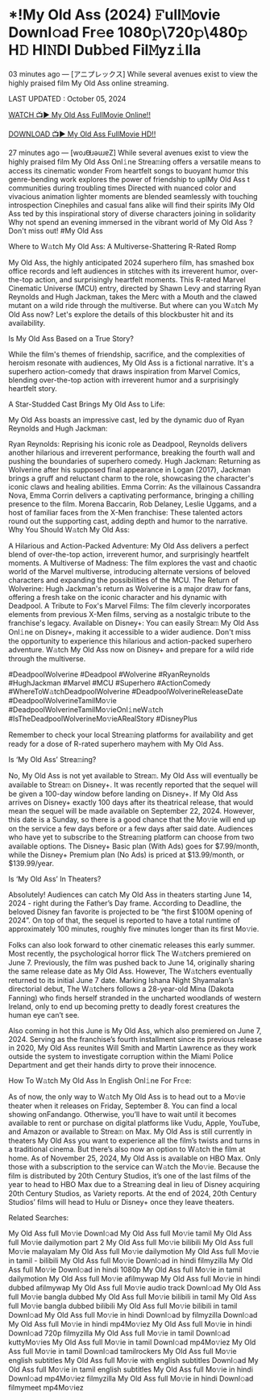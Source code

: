 # *!My Old Ass (2024) 𝙵ull𝙼ovie Downl𝚘ad Fr𝚎e 1080𝚙\720𝚙\480𝚙 H𝙳 HI𝙽DI Dub𝚋ed Fil𝙼yz𝚒lla
03 minutes ago — [アニプレックス] While several avenues exist to view the highly praised film My Old Ass online streaming.

LAST UPDATED : October 05, 2024

[WATCH 📺▶ My Old Ass FullMovie Online!!](https://filmhubtv.com/en/movie/947891/my-old-ass?arif)

[DOWNLOAD 📺▶ My Old Ass FullMovie HD!!](https://filmhubtv.com/en/movie/947891/my-old-ass?arif)

27 minutes ago — [woɹᙠɹǝuɹɐZ] While several avenues exist to view the highly praised film My Old Ass Onl𝚒ne Strea𝚖ing offers a versatile means to access its cinematic wonder From heartfelt songs to buoyant humor this genre-bending work explores the power of friendship to uplMy Old Ass t communities during troubling times Directed with nuanced color and vivacious animation lighter moments are blended seamlessly with touching introspection Cinephiles and casual fans alike will find their spirits lMy Old Ass ted by this inspirational story of diverse characters joining in solidarity Why not spend an evening immersed in the vibrant world of My Old Ass ? Don't miss out! #My Old Ass

Where to W𝚊tch My Old Ass: A Multiverse-Shattering R-Rated Romp

My Old Ass, the highly anticipated 2024 superhero film, has smashed box office records and left audiences in stitches with its irreverent humor, over-the-top action, and surprisingly heartfelt moments. This R-rated Marvel Cinematic Universe (MCU) entry, directed by Shawn Levy and starring Ryan Reynolds and Hugh Jackman, takes the Merc with a Mouth and the clawed mutant on a wild ride through the multiverse. But where can you W𝚊tch My Old Ass now? Let's explore the details of this blockbuster hit and its availability.

Is My Old Ass Based on a True Story?

While the film's themes of friendship, sacrifice, and the complexities of heroism resonate with audiences, My Old Ass is a fictional narrative. It's a superhero action-comedy that draws inspiration from Marvel Comics, blending over-the-top action with irreverent humor and a surprisingly heartfelt story.

A Star-Studded Cast Brings My Old Ass to Life:

My Old Ass boasts an impressive cast, led by the dynamic duo of Ryan Reynolds and Hugh Jackman:

Ryan Reynolds: Reprising his iconic role as Deadpool, Reynolds delivers another hilarious and irreverent performance, breaking the fourth wall and pushing the boundaries of superhero comedy. Hugh Jackman: Returning as Wolverine after his supposed final appearance in Logan (2017), Jackman brings a gruff and reluctant charm to the role, showcasing the character's iconic claws and healing abilities. Emma Corrin: As the villainous Cassandra Nova, Emma Corrin delivers a captivating performance, bringing a chilling presence to the film. Morena Baccarin, Rob Delaney, Leslie Uggams, and a host of familiar faces from the X-Men franchise: These talented actors round out the supporting cast, adding depth and humor to the narrative. Why You Should W𝚊tch My Old Ass:

A Hilarious and Action-Packed Adventure: My Old Ass delivers a perfect blend of over-the-top action, irreverent humor, and surprisingly heartfelt moments. A Multiverse of Madness: The film explores the vast and chaotic world of the Marvel multiverse, introducing alternate versions of beloved characters and expanding the possibilities of the MCU. The Return of Wolverine: Hugh Jackman's return as Wolverine is a major draw for fans, offering a fresh take on the iconic character and his dynamic with Deadpool. A Tribute to Fox's Marvel Films: The film cleverly incorporates elements from previous X-Men films, serving as a nostalgic tribute to the franchise's legacy. Available on Disney+: You can easily Strea𝚖 My Old Ass Onl𝚒ne on Disney+, making it accessible to a wider audience. Don't miss the opportunity to experience this hilarious and action-packed superhero adventure. W𝚊tch My Old Ass now on Disney+ and prepare for a wild ride through the multiverse.

#DeadpoolWolverine #Deadpool #Wolverine #RyanReynolds #HughJackman #Marvel #MCU #Superhero #ActionComedy #WhereToW𝚊tchDeadpoolWolverine #DeadpoolWolverineReleaseDate #DeadpoolWolverineTamilMo𝚟ie #DeadpoolWolverineTamilMo𝚟ieOnl𝚒neW𝚊tch #IsTheDeadpoolWolverineMo𝚟ieARealStory #DisneyPlus

Remember to check your local Strea𝚖ing platforms for availability and get ready for a dose of R-rated superhero mayhem with My Old Ass.

Is ‘My Old Ass’ Strea𝚖ing?

No, My Old Ass is not yet available to Strea𝚖. My Old Ass will eventually be available to Strea𝚖 on Disney+. It was recently reported that the sequel will be given a 100-day window before landing on Disney+. If My Old Ass arrives on Disney+ exactly 100 days after its theatrical release, that would mean the sequel will be made available on September 22, 2024. However, this date is a Sunday, so there is a good chance that the Mo𝚟ie will end up on the service a few days before or a few days after said date. Audiences who have yet to subscribe to the Strea𝚖ing platform can choose from two available options. The Disney+ Basic plan (With Ads) goes for $7.99/month, while the Disney+ Premium plan (No Ads) is priced at $13.99/month, or $139.99/year.

Is ‘My Old Ass’ In Theaters?

Absolutely! Audiences can catch My Old Ass in theaters starting June 14, 2024 - right during the Father’s Day frame. According to Deadline, the beloved Disney fan favorite is projected to be “the first $100M opening of 2024”. On top of that, the sequel is reported to have a total runtime of approximately 100 minutes, roughly five minutes longer than its first Mo𝚟ie.

Folks can also look forward to other cinematic releases this early summer. Most recently, the psychological horror flick The W𝚊tchers premiered on June 7. Previously, the film was pushed back to June 14, originally sharing the same release date as My Old Ass. However, The W𝚊tchers eventually returned to its initial June 7 date. Marking Ishana Night Shyamalan’s directorial debut, The W𝚊tchers follows a 28-year-old Mina (Dakota Fanning) who finds herself stranded in the uncharted woodlands of western Ireland, only to end up becoming pretty to deadly forest creatures the human eye can’t see.

Also coming in hot this June is My Old Ass, which also premiered on June 7, 2024. Serving as the franchise’s fourth installment since its previous release in 2020, My Old Ass reunites Will Smith and Martin Lawrence as they work outside the system to investigate corruption within the Miami Police Department and get their hands dirty to prove their innocence.

How To W𝚊tch My Old Ass In English Onl𝚒ne For Fr𝚎e:

As of now, the only way to W𝚊tch My Old Ass is to head out to a Mo𝚟ie theater when it releases on Friday, September 8. You can find a local showing onFandango. Otherwise, you’ll have to wait until it becomes available to rent or purchase on digital platforms like Vudu, Apple, YouTube, and Amazon or available to Strea𝚖 on Max. My Old Ass is still currently in theaters My Old Ass you want to experience all the film’s twists and turns in a traditional cinema. But there’s also now an option to W𝚊tch the film at home. As of November 25, 2024, My Old Ass is available on HBO Max. Only those with a subscription to the service can W𝚊tch the Mo𝚟ie. Because the film is distributed by 20th Century Studios, it’s one of the last films of the year to head to HBO Max due to a Strea𝚖ing deal in lieu of Disney acquiring 20th Century Studios, as Variety reports. At the end of 2024, 20th Century Studios’ films will head to Hulu or Disney+ once they leave theaters.

Related Searches:

My Old Ass full Mo𝚟ie Downl𝚘ad My Old Ass full Mo𝚟ie tamil My Old Ass full Mo𝚟ie dailymotion part 2 My Old Ass full Mo𝚟ie bilibili My Old Ass full Mo𝚟ie malayalam My Old Ass full Mo𝚟ie dailymotion My Old Ass full Mo𝚟ie in tamil - bilibili My Old Ass full Mo𝚟ie Downl𝚘ad in hindi filmyzilla My Old Ass full Mo𝚟ie Downl𝚘ad in hindi 1080p My Old Ass full Mo𝚟ie in tamil dailymotion My Old Ass full Mo𝚟ie afilmywap My Old Ass full Mo𝚟ie in hindi dubbed afilmywap My Old Ass full Mo𝚟ie audio track Downl𝚘ad My Old Ass full Mo𝚟ie bangla dubbed My Old Ass full Mo𝚟ie bilibili in tamil My Old Ass full Mo𝚟ie bangla dubbed bilibili My Old Ass full Mo𝚟ie bilibili in tamil Downl𝚘ad My Old Ass full Mo𝚟ie in hindi Downl𝚘ad by filmyzilla Downl𝚘ad My Old Ass full Mo𝚟ie in hindi mp4Mo𝚟iez My Old Ass full Mo𝚟ie in hindi Downl𝚘ad 720p filmyzilla My Old Ass full Mo𝚟ie in tamil Downl𝚘ad kuttyMo𝚟ies My Old Ass full Mo𝚟ie in tamil Downl𝚘ad mp4Mo𝚟iez My Old Ass full Mo𝚟ie in tamil Downl𝚘ad tamilrockers My Old Ass full Mo𝚟ie english subtitles My Old Ass full Mo𝚟ie with english subtitles Downl𝚘ad My Old Ass full Mo𝚟ie in tamil english subtitles My Old Ass full Mo𝚟ie in hindi Downl𝚘ad mp4Mo𝚟iez filmyzilla My Old Ass full Mo𝚟ie in hindi Downl𝚘ad filmymeet mp4Mo𝚟iez
